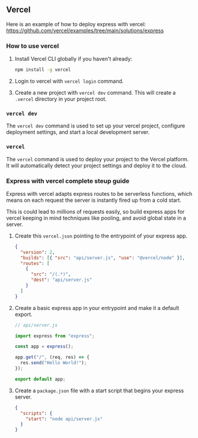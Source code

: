 ## Vercel


Here is an example of how to deploy express with vercel: https://github.com/vercel/examples/tree/main/solutions/express

### How to use vercel

1. Install Vercel CLI globally if you haven't already:

   ```bash
   npm install -g vercel
   ```

2. Login to vercel with `vercel login` command.
3. Create a new project with `vercel dev` command. This will create a `.vercel` directory in your project root.

### `vercel dev`

The `vercel dev` command is used to set up your vercel project, configure deployment settings, and start a local development server.

### `vercel`

The `vercel` command is used to deploy your project to the Vercel platform. It will automatically detect your project settings and deploy it to the cloud.

### Express with vercel complete steup guide

Express with vercel adapts express routes to be serverless functions, which means on each request the server is instantly fired up from a cold start.

This is could lead to millions of requests easily, so build express apps for vercel keeping in mind techniques like pooling, and avoid global state in a server.

1.  Create this `vercel.json` pointing to the entrypoint of your express app.

    ```json
    {
      "version": 2,
      "builds": [{ "src": "api/server.js", "use": "@vercel/node" }],
      "routes": [
        {
          "src": "/(.*)",
          "dest": "api/server.js"
        }
      ]
    }
    ```

2.  Create a basic express app in your entrypoint and make it a default export.

    ```javascript
    // api/server.js

    import express from "express";

    const app = express();

    app.get("/", (req, res) => {
      res.send("Hello World!");
    });

    export default app;
    ```

3.  Create a `package.json` file with a start script that begins your express server.

    ```json
    {
      "scripts": {
        "start": "node api/server.js"
      }
    }
    ```

